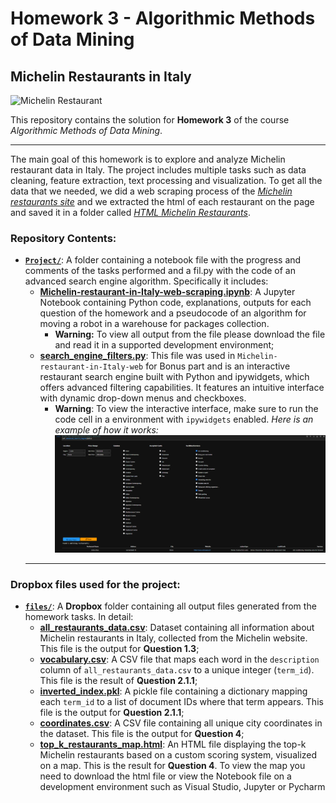 # Homework 3 - Algorithmic Methods of Data Mining

## Michelin Restaurants in Italy
![Michelin Restaurant](https://www.chase.com/content/dam/unified-assets/photography/articles/credit-card/basics/seo_michelin-restaurants-that-deliver_101222.jpg)

This repository contains the solution for **Homework 3** of the course *Algorithmic Methods of Data Mining*.

---
The main goal of this homework is to explore and analyze Michelin restaurant data in Italy. The project includes multiple tasks such as data cleaning, feature extraction, text processing and visualization.
To get all the data that we needed, we did a web scraping process of the [*Michelin restaurants site*](https://guide.michelin.com/en/it/restaurants) and we extracted the html of each restaurant on the page and saved it in a folder called [*HTML Michelin Restaurants*](https://www.dropbox.com/scl/fo/0j7jc0ltldfykhayu7yv5/AMGq46jObUCNfQYPiC58QhA?rlkey=3a94pnup3e443yhjwmu5s88wu&st=xog2xz1h&dl=0).

### Repository Contents:
- [**`Project/`**](https://github.com/Heibattttt/Michelin-restaurant-in-Italy-web-scraping/tree/main/Project): A folder containing a notebook file with the progress and comments of the tasks performed and a fil.py with the code of an advanced search engine algorithm. Specifically it includes:
  - [**Michelin-restaurant-in-Italy-web-scraping.ipynb**](https://github.com/Heibattttt/Michelin-restaurant-in-Italy-web-scraping/blob/main/Project/Scraping%20Michelin%20restaurants.ipynb): A Jupyter Notebook containing Python code, explanations, outputs for each question of the homework and a pseudocode of an algorithm for moving a robot in a warehouse for packages collection. 
    - **Warning:** To view all output from the file please download the file and read it in a supported development environment;
  - [**search_engine_filters.py**](https://github.com/Heibattttt/Michelin-restaurant-in-Italy-web-scraping/blob/main/Project/search_engine_filters.py): This file was used in `Michelin-restaurant-in-Italy-web` for Bonus part and is an interactive restaurant search engine built with Python and ipywidgets, which offers advanced filtering capabilities. It features an intuitive interface with dynamic drop-down menus and checkboxes.
    - **Warning**: To view the interactive interface, make sure to run the code cell in a environment with `ipywidgets` enabled. *Here is an example of how it works:*
  ![Search Engine](https://github.com/Heibattttt/Michelin-restaurant-in-Italy-web-scraping/blob/main/Images/Advance%20Search%20Engine.png)
  ---
### Dropbox files used for the project:
- [**`files/`**](https://www.dropbox.com/scl/fo/7ioya39gi8q7yxonv2ey6/AMiAO5f1FqTKBU3MIHP47AU?rlkey=4jp7ujqfyd2y2lz8zuv714771&st=lvvwdwhb&dl=0): A **Dropbox** folder containing all output files generated from the homework tasks. In detail:
  - **[all_restaurants_data.csv](https://www.dropbox.com/scl/fi/b5kopvu3mtrrer51ch43w/all_restaurants_data.csv?rlkey=30u7kxhngucs98q00kijstkkl&st=j0m57lix&dl=0)**: Dataset containing all information about Michelin restaurants in Italy, collected from the Michelin website. This file is the output for **Question 1.3**;
  - **[vocabulary.csv](https://www.dropbox.com/scl/fi/5fdxqt7v5ehaxdaknz8as/vocabulary.csv?rlkey=5mplouit7gngbxu51zezbow00&st=8a6eh3yc&dl=0)**: A CSV file that maps each word in the `description` column of `all_restaurants_data.csv` to a unique integer (`term_id`). This file is the result of **Question 2.1.1**;
  - **[inverted_index.pkl](https://www.dropbox.com/scl/fi/xjs9ejx1xi51a4z72xqz4/inverted_index.pkl?rlkey=pgt50rrwhpq44oe8c61zoonok&st=3yi3gz9c&dl=0)**: A pickle file containing a dictionary mapping each `term_id` to a list of document IDs where that term appears. This file is the output for **Question 2.1.1**;
  - **[coordinates.csv](https://www.dropbox.com/scl/fi/z6igcagtvf3more0geoje/coordinates.csv?rlkey=k6uc86iyrdagcu18xlvyurrqq&st=mtizfjvq&dl=0)**: A CSV file containing all unique city coordinates in the dataset. This file is the output for **Question 4**;
  - **[top_k_restaurants_map.html](https://www.dropbox.com/scl/fi/k16i212xf1obr1sknee3q/top_k_restaurants_map.html?rlkey=pp8057im2puqiv1bbsuv01ivn&st=gg1vx3cx&dl=0)**: An HTML file displaying the top-k Michelin restaurants based on a custom scoring system, visualized on a map. This is the result for **Question 4**. To     view the map you need to download the html file or view the Notebook file on a development environment such as Visual Studio, Jupyter or Pycharm
  



   
